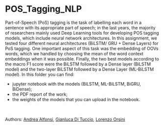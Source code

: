 # POS_Tagging_NLP
Part-of-Speech (PoS) tagging is the task of labelling each word in a sentence with its appropriate part of speech; in the last years, the majority of researchers mainly used Deep Learning tools for developing POS tagging models, which include neural network architectures. In this assignment, we tested four different neural
architectures (BiLSTM/ GRU + Dense Layers) for PoS tagging. One important aspect of this task was the embedding of OOVs words, which we handled by choosing the mean of the word context embeddings when it was possible. Finally, the two best models according to the macro F1 score were the BiLSTM followed by a Dense layer (BiLSTM model) and the two-layer BiLSTM followed by a Dense Layer (ML-BiLSTM model).
In this folder you can find:
- jupyter notebook with the models (BiLSTM, ML-BiLSTM, BiGRU, BiDense);
- the PDF report of the work;
- the weights of the models that you can upload in the notebook.

<br><br>
Authors: [Andrea Alfonsi](https://github.com/andreaAlfonsi), [Gianluca Di Tuccio](https://github.com/DitucSpa), [Lorenzo Orsini](https://github.com/lorenzo-orsini)
